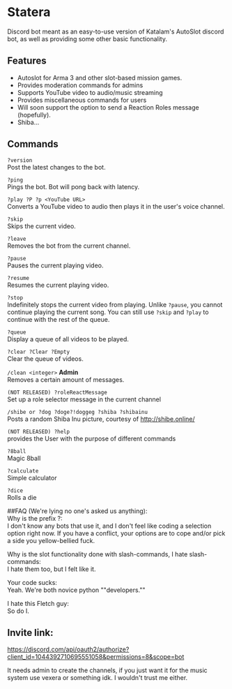 # Statera
Discord bot meant as an easy-to-use version of Katalam's AutoSlot discord bot, as well as providing some other basic functionality.

## Features
- Autoslot for Arma 3 and other slot-based mission games.
- Provides moderation commands for admins
- Supports YouTube video to audio/music streaming
- Provides miscellaneous commands for users
- Will soon support the option to send a Reaction Roles message (hopefully).
- Shiba...

## Commands
`?version`<br />
Post the latest changes to the bot.

`?ping`<br />
Pings the bot. Bot will pong back with latency.

`?play ?P ?p <YouTube URL>`<br />
Converts a YouTube video to audio then plays it in the user's voice channel.

`?skip`<br />
Skips the current video.

`?leave`<br />
Removes the bot from the current channel.

`?pause`<br />
Pauses the current playing video.

`?resume`<br />
Resumes the current playing video.

`?stop`<br />
Indefinitely stops the current video from playing. Unlike `?pause`, you cannot continue playing the current song. You can still use `?skip` and `?play` to continue with the rest of the queue.

`?queue`<br />
Display a queue of all videos to be played.

`?clear ?Clear ?Empty`<br />
Clear the queue of videos.

`/clean <integer>` **Admin**<br />
Removes a certain amount of messages.

`(NOT RELEASED) ?roleReactMessage`<br />
Set up a role selector message in the current channel

`/shibe or ?dog ?doge?!doggeg ?shiba ?shibainu`<br />
Posts a random Shiba Inu picture, courtesy of http://shibe.online/

`(NOT RELEASED) ?help`<br/>
provides the User with the purpose of different commands

`?8ball`<br/>
Magic 8ball

`?calculate`<br/>
Simple calculator

`?dice`<br/>
Rolls a die

##FAQ (We're lying no one's asked us anything):<br/>
Why is the prefix ?:<br/>
I don't know any bots that use it, and I don't feel like coding a selection option right now. If you have a conflict, your options are to cope and/or pick a side you yellow-bellied fuck.

Why is the slot functionality done with slash-commands, I hate slash-commands:<br/>
I hate them too, but I felt like it.

Your code sucks:<br/>
Yeah. We're both novice python ""developers.""

I hate this Fletch guy:<br/>
So do I.

## Invite link:
https://discord.com/api/oauth2/authorize?client_id=1044392710695551058&permissions=8&scope=bot

It needs admin to create the channels, if you just want it for the music system use vexera or something idk. I wouldn't trust me either.
